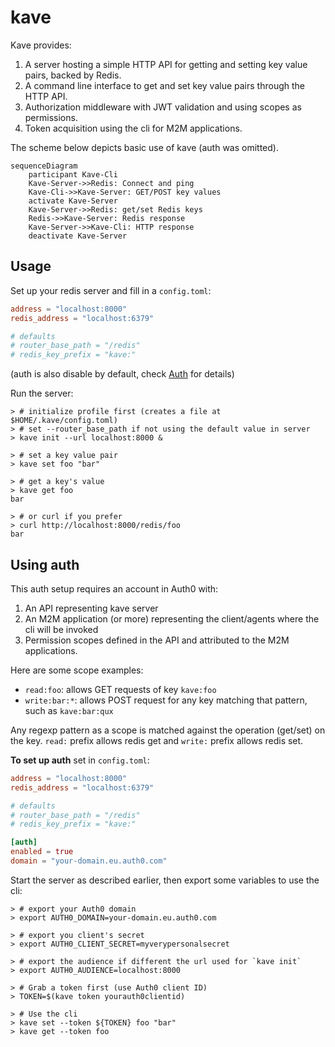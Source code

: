 # kave

Kave provides:

1. A server hosting a simple HTTP API for getting and setting key value pairs, backed by Redis.
2. A command line interface to get and set key value pairs through the HTTP API.
3. Authorization middleware with JWT validation and using scopes as permissions.
4. Token acquisition using the cli for M2M applications.

The scheme below depicts basic use of kave (auth was omitted).

```mermaid
sequenceDiagram
    participant Kave-Cli
    Kave-Server->>Redis: Connect and ping
    Kave-Cli->>Kave-Server: GET/POST key values
    activate Kave-Server
    Kave-Server->>Redis: get/set Redis keys
    Redis->>Kave-Server: Redis response
    Kave-Server->>Kave-Cli: HTTP response
    deactivate Kave-Server
```

## Usage

Set up your redis server and fill in a `config.toml`:

```toml
address = "localhost:8000"
redis_address = "localhost:6379"

# defaults
# router_base_path = "/redis"
# redis_key_prefix = "kave:"
```

(auth is also disable by default, check [Auth](#using-auth) for details)

Run the server:

```console
> # initialize profile first (creates a file at $HOME/.kave/config.toml)
> # set --router_base_path if not using the default value in server
> kave init --url localhost:8000 &

> # set a key value pair
> kave set foo "bar"

> # get a key's value 
> kave get foo
bar

> # or curl if you prefer
> curl http://localhost:8000/redis/foo
bar
```

## Using auth

This auth setup requires an account in Auth0 with:

1. An API representing kave server
2. An M2M application (or more) representing the client/agents where the cli will be invoked
3. Permission scopes defined in the API and attributed to the M2M applications.

Here are some scope examples:

* `read:foo`: allows GET requests of key `kave:foo`
* `write:bar:*`: allows POST request for any key matching that pattern, such as `kave:bar:qux`

Any regexp pattern as a scope is matched against the operation (get/set) on the key. `read:` prefix allows redis get and `write:` prefix allows redis set.

**To set up auth** set in `config.toml`:

```toml
address = "localhost:8000"
redis_address = "localhost:6379"

# defaults
# router_base_path = "/redis"
# redis_key_prefix = "kave:"

[auth]
enabled = true
domain = "your-domain.eu.auth0.com"
```

Start the server as described earlier, then export some variables to use the cli:

```console
> # export your Auth0 domain
> export AUTH0_DOMAIN=your-domain.eu.auth0.com

> # export you client's secret
> export AUTH0_CLIENT_SECRET=myverypersonalsecret

> # export the audience if different the url used for `kave init`
> export AUTH0_AUDIENCE=localhost:8000

> # Grab a token first (use Auth0 client ID)
> TOKEN=$(kave token yourauth0clientid)

> # Use the cli
> kave set --token ${TOKEN} foo "bar"
> kave get --token foo
```

